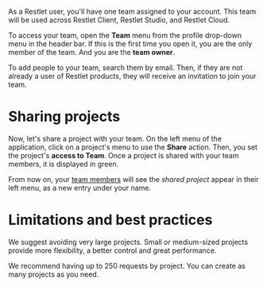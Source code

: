 As a Restlet user, you'll have one team assigned to your account. 
This team will be used across Restlet Client, Restlet Studio, and Restlet Cloud.

To access your team, open the **Team** menu from the profile drop-down menu in the header bar.
If this is the first time you open it, you are the only member of the team. And you are the **team owner**. 

To add people to your team, search them by email. Then, if they are not already a user of Restlet products,
they will receive an invitation to join your team.

<a class="anchor" name="sharing-projects"></a>
# Sharing projects
 
Now, let's share a project with your team. On the left menu of the application, click on a project's menu to use the **Share** action. 
Then, you set the project's **access to Team**. Once a project is shared with your team members, it is displayed in green.
 
From now on, your [team members](./team_member) will see the _shared project_ appear in their left menu, as a new entry under your name.

<a class="anchor" name="limitations-and-best-practises"></a>
# Limitations and best practices

We suggest avoiding very large projects. Small or medium-sized projects provide more flexibility, a better control and great performance.

We recommend having up to 250 requests by project. You can create as many projects as you need.

